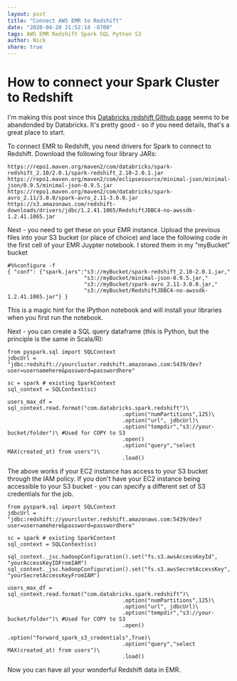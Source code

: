 ```yaml
---
layout: post
title: "Connect AWS EMR to Redshift"
date: "2020-04-20 21:52:14 -0700"
tags: AWS EMR Redshift Spark SQL Python S3
author: Nick
share: true
---
```


# How to connect your Spark Cluster to Redshift

I'm making this post since this [Databricks redshift Github page](https://github.com/databricks/spark-redshift) seems to be abandonded by Databricks. It's pretty good - so if you need details, that's a great place to start.

To connect EMR to Redshift, you need drivers for Spark to connect to Redshift. Download the following four library JARs:

```
https://repo1.maven.org/maven2/com/databricks/spark-redshift_2.10/2.0.1/spark-redshift_2.10-2.0.1.jar
https://repo1.maven.org/maven2/com/eclipsesource/minimal-json/minimal-json/0.9.5/minimal-json-0.9.5.jar
https://repo1.maven.org/maven2/com/databricks/spark-avro_2.11/3.0.0/spark-avro_2.11-3.0.0.jar
https://s3.amazonaws.com/redshift-downloads/drivers/jdbc/1.2.41.1065/RedshiftJDBC4-no-awssdk-1.2.41.1065.jar
```

Next - you need to get these on your EMR instance. Upload the previous files into your S3 bucket (or place of choice) and lace the following code in the first cell of your EMR Juypter notebook. I stored them in my "myBucket" bucket

```
#%%configure -f
{ "conf": {"spark.jars":"s3://myBucket/spark-redshift_2.10-2.0.1.jar,"
                        "s3://myBucket/minimal-json-0.9.5.jar,"
                        "s3://myBucket/spark-avro_2.11-3.0.0.jar,"
                        "s3://myBucket/RedshiftJDBC4-no-awssdk-1.2.41.1065.jar"} }
```

This is a magic hint for the IPython notebook and will install your libraries when you first run the notebook.


Next - you can create a SQL query dataframe (this is Python, but the principle is the same in Scala/R):

```
from pyspark.sql import SQLContext
jdbcUrl = "jdbc:redshift://yourcluster.redshift.amazonaws.com:5439/dev?user=usernamehere&password=passwordhere"

sc = spark # existing SparkContext
sql_context = SQLContext(sc)

users_max_df = sql_context.read.format("com.databricks.spark.redshift")\
                                    .option("numPartitions",125)\
                                    .option("url", jdbcUrl)\
                                    .option("tempdir","s3://your-bucket/folder")\ #Used for COPY to S3
                                    .open()
                                    .option("query","select MAX(created_at) from users")\
                                    .load()

```

The above works if your EC2 instance has access to your S3 bucket through the IAM policy. If you don't have your EC2 instance being accessible to your S3 bucket - you can specify a different set of S3 credentials for the job.

```
from pyspark.sql import SQLContext
jdbcUrl = "jdbc:redshift://yourcluster.redshift.amazonaws.com:5439/dev?user=usernamehere&password=passwordhere"

sc = spark # existing SparkContext
sql_context = SQLContext(sc)

sql_context._jsc.hadoopConfiguration().set("fs.s3.awsAccessKeyId", "yourAccessKeyIDFromIAM")
sql_context._jsc.hadoopConfiguration().set("fs.s3.awsSecretAccessKey", "yourSecretAccessKeyFromIAM")

users_max_df = sql_context.read.format("com.databricks.spark.redshift")\
                                    .option("numPartitions",125)\
                                    .option("url", jdbcUrl)\
                                    .option("tempdir","s3://your-bucket/folder")\ #Used for COPY to S3
                                    .open()
                                    .option("forward_spark_s3_credentials",True)\
                                    .option("query","select MAX(created_at) from users")\
                                    .load()
```

Now you can have all your wonderful Redshift data in EMR.
